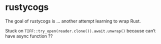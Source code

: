 
<!-- README.md is generated from README.Rmd. Please edit that file -->

# rustycogs

<!-- badges: start -->
<!-- badges: end -->

The goal of rustycogs is … another attempt learning to wrap Rust.

Stuck on `TIFF::try_open(reader.clone()).await.unwrap()` because can’t
have async function ??
